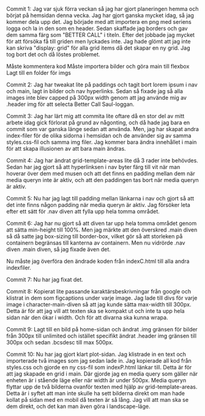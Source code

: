 Commit 1: Jag var sjuk förra veckan så jag har gjort planeringen hemma och börjat på hemsidan denna vecka. Jag har gjort ganska mycket idag, så jag kommer dela upp det.
Jag började med att importera en png med seriens logga och la in den som en header. Sedan skaffade jag borders och gav dem samma färg som "BETTER CALL" i titeln. Efter det jobbade jag mycket för att försöka få till griden men lyckades inte. Jag hade glömt att jag inte kan skriva "display: grid" för alla grid items då det skapar en ny grid. Jag tog bort det och då löstes problemet.

Måste kommentera kod
Måste importera bilder och göra main till flexbox
Lagt till en folder för imgs

Commit 2: Jag har tweakat lite på paddings och tagit bort lorem ipsum i nav och main, lagt in bilder och nav hyperlinks. Sedan så fixade jag så alla images inte blev capped på 300px width genom att jag använde mig av .header img för att selecta Better Call Saul-loggan.

Commit 3: Jag har lärt mig att commita lite oftare då en stor del av mitt arbete idag gick förlorat på grund av någonting, och då hade jag bara en commit som var ganska länge sedan att använda. Men, jag har skapat andra index-filer för de olika sidorna i hemsidan och de använder sig av samma styles.css-fil och samma img filer. Jag kommer bara ändra innehållet i main för att skapa illusionen av att bara main ändras.

Commit 4: Jag har ändrat grid-template-areas lite då 3 rader inte behövdes. Sedan har jag gjort så att hyperlinksen i nav byter färg till vit när man hoverar över dem med musen och att det finns en padding mellan dem när media queryn inte är aktiv, och att den paddingen tas bort när media queryn är aktiv.

Commit 5: Nu har jag lagt till padding mellan länkarna i nav och gjort så att det inte finns någon padding när media queryn är aktiv. Jag försöker leta efter ett sätt för .nav diven att fylla upp hela tomma området.

Commit 6: Jag har nu gjort så att diven tar upp hela tomma området genom att sätta min-height till 100%. Men jag märkte att den överskred .main diven så då satte jag box-sizing till border-box, vilket gör så att storleken på containern begränsas till kanterna av containern. Men nu vidrörde .nav diven .main diven, så jag fixade även det.

Nu måste jag överföra den ändrade koden från indexC.html till alla andra indexfiler.

Commit 7: Nu har jag fixat det.

Commit 8: Kopierat lite passande karaktärsbeskrivningar från google och klistrat in dem som figcaptions under varje image. Jag lade till divs för varje image i character-main-diven så att jag kunde sätta max-width till 300px. Detta är för att jag vill att texten ska se kompakt ut och inte ta upp hela sidan när den ökar i width. Och för att divarna ska kunna wrapa.

Commit 9: Lagt till en bild på home-sidan och ändrat .img gränsen för bilder från 300px till unlimited och istället specifikt ändrat .header img gränsen till 300px och sedan .bcsdesc till max 500px.

Commit 10: Nu har jag gjort klart plot-sidan. Jag klistrade in en text och importerade två images som jag sedan lade in. Jag kopierade all kod från styles.css och gjorde en ny css-fil som indexP.html länkar till. Detta är för att jag skapade en grid i main. Där gjorde jag en media query som gäller när enheten är i stående läge eller när width är under 500px. Media queryn flyttar upp de två bilderna ovanför texten med hjälp av grid-template-areas. Detta är i syftet att man inte skulle ha sett bilderna direkt om man hade kollat på sidan med en mobil då texten är så lång. Jag vill att man ska se dem direkt, och det kan man även göra i landscape-läge.